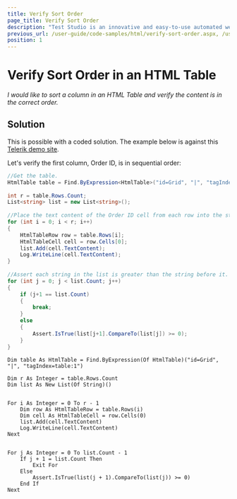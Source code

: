```yaml
---
title: Verify Sort Order
page_title: Verify Sort Order
description: "Test Studio is an innovative and easy-to-use automated web, WPF and load testing solution. Test Studio tests support essential technologies like ASP.NET AJAX, Silverlight, PHP and MVC. HTML5, Testing framework, functional testing, performance testing, load testing, exploratory testing, manual testing."
previous_url: /user-guide/code-samples/html/verify-sort-order.aspx, /user-guide/code-samples/html/verify-sort-order
position: 1
---
```

# Verify Sort Order in an HTML Table

*I would like to sort a column in an HTML Table and verify the content is in the correct order.*

## Solution

This is possible with a coded solution. The example below is against this <a href="http://demos.telerik.com/aspnet-mvc/grid/index" target="_blank">Telerik demo site</a>.
 
Let's verify the first column, Order ID, is in sequential order:

```C#
//Get the table.
HtmlTable table = Find.ByExpression<HtmlTable>("id=Grid", "|", "tagIndex=table:1");
 
int r = table.Rows.Count;
List<string> list = new List<string>();
  
//Place the text content of the Order ID cell from each row into the string list.
for (int i = 0; i < r; i++)
{
    HtmlTableRow row = table.Rows[i];
    HtmlTableCell cell = row.Cells[0];  
    list.Add(cell.TextContent);
    Log.WriteLine(cell.TextContent);
}
  
//Assert each string in the list is greater than the string before it.
for (int j = 0; j < list.Count; j++)
{
    if (j+1 == list.Count)
    {
        break;
    }
    else
    {
        Assert.IsTrue(list[j+1].CompareTo(list[j]) >= 0);
    }
}
```
```VB
Dim table As HtmlTable = Find.ByExpression(Of HtmlTable)("id=Grid", "|", "tagIndex=table:1")
 
Dim r As Integer = table.Rows.Count
Dim list As New List(Of String)()
 

For i As Integer = 0 To r - 1
    Dim row As HtmlTableRow = table.Rows(i)
    Dim cell As HtmlTableCell = row.Cells(0)
    list.Add(cell.TextContent)
    Log.WriteLine(cell.TextContent)
Next
 

For j As Integer = 0 To list.Count - 1
    If j + 1 = list.Count Then
        Exit For
    Else
        Assert.IsTrue(list(j + 1).CompareTo(list(j)) >= 0)
    End If
Next
```
